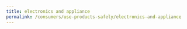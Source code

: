 ```yaml
---
title: electronics and appliance
permalink: /consumers/use-products-safely/electronics-and-appliance
---
```


